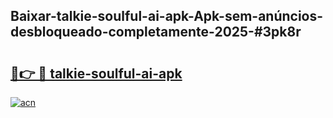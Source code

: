 ## Baixar-talkie-soulful-ai-apk-Apk-sem-anúncios-desbloqueado-completamente-2025-#3pk8r

# <h2><a href="https://ainizakaria.my?title=talkie-soulful-ai-apk&ref=20M">🔗👉 🔴 talkie-soulful-ai-apk</a></h2>

[![acn](https://github.com/user-attachments/assets/0f9c940e-d8b0-45ae-aac7-cd30a18b3e1c)](https://ainizakaria.my?title=talkie-soulful-ai-apk&ref=20M)

